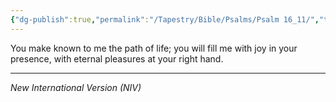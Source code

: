 ```yaml
---
{"dg-publish":true,"permalink":"/Tapestry/Bible/Psalms/Psalm 16_11/","title":"Psalm 16:11","hide":true,"tags":["bible-verse","bible-verse"],"dgHomeLink":true,"dgShowLocalGraph":true,"dgEnableSearch":true}
---
```



You make known to me the path of life; you will fill me with joy in your presence, with eternal pleasures at your right hand.

---
*New International Version (NIV)*